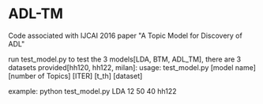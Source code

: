 # ADL-TM
Code associated with IJCAI 2016 paper "A Topic Model for Discovery of ADL"

run test_model.py to test the 3 models[LDA, BTM, ADL_TM], there are 3 datasets provided[hh120, hh122, milan]:
usage: test_model.py [model name] [number of Topics] [ITER] [t_th] [dataset]

example:
    python test_model.py LDA 12 50 40 hh122
